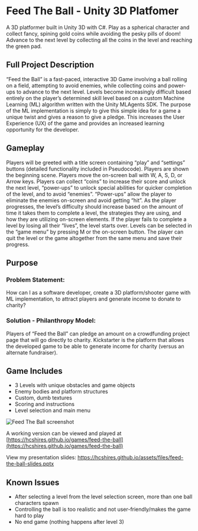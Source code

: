 # Feed The Ball - Unity 3D Platfomer

A 3D platformer built in Unity 3D with C#. Play as a spherical character and collect fancy, spining gold coins while avoiding the pesky pills of doom! Advance to the next level by collecting all the coins in the level and reaching the green pad.

## Full Project Description
“Feed the Ball” is a fast-paced, interactive 3D Game involving a ball rolling on a field, attempting to avoid enemies, while collecting coins and power-ups to advance to the next level. Levels become increasingly difficult based entirely on the player’s determined skill level based on a custom Machine Learning (ML) algorithm written with the Unity MLAgents SDK. The purpose of the ML implementation is simply to give this simple idea for a game a unique twist and gives a reason to give a pledge. This increases the User Experience (UX) of the game and provides an increased learning opportunity for the developer.

## Gameplay
Players will be greeted with a title screen containing “play” and “settings” buttons (detailed functionality included in Pseudocode). Players are shown the beginning scene. Players move the on-screen ball with W, A, S, D, or Arrow keys. Players can collect “coins” to increase their score and unlock the next level, “power-ups” to unlock special abilities for quicker completion of the level, and to avoid “enemies”. “Power-ups” allow the player to eliminate the enemies on-screen and avoid getting “hit”. As the player progresses, the level’s difficulty should increase based on the amount of time it takes them to complete a level, the strategies they are using, and how they are utilizing on-screen elements. If the player fails to complete a level by losing all their “lives”, the level starts over. Levels can be selected in the “game menu” by pressing M or the on-screen button. The player can quit the level or the game altogether from the same menu and save their progress.

## Purpose

### Problem Statement:
How can I as a software developer, create a 3D platform/shooter game with ML implementation, to attract players and generate income to donate to charity?

### Solution - Philanthropy Model:
Players of “Feed the Ball” can pledge an amount on a crowdfunding project page that will go directly to charity. Kickstarter is the platform that allows the developed game to be able to generate income for charity (versus an alternate fundraiser).

## Game Includes
- 3 Levels with unique obstacles and game objects
- Enemy bodies and platform structures
- Custom, dumb textures
- Scoring and instructions
- Level selection and main menu

![Feed The Ball screenshot](https://hcshires.github.io/assets/images/feed-the-ball.jpg)

A working version can be viewed and played at [https://hcshires.github.io/games/feed-the-ball](https://hcshires.github.io/games/feed-the-ball)

View my presentation slides: https://hcshires.github.io/assets/files/feed-the-ball-slides.pptx

## Known Issues
- After selecting a level from the level selection screen, more than one ball characters spawn
- Controlling the ball is too realistic and not user-friendly/makes the game hard to play
- No end game (nothing happens after level 3)

